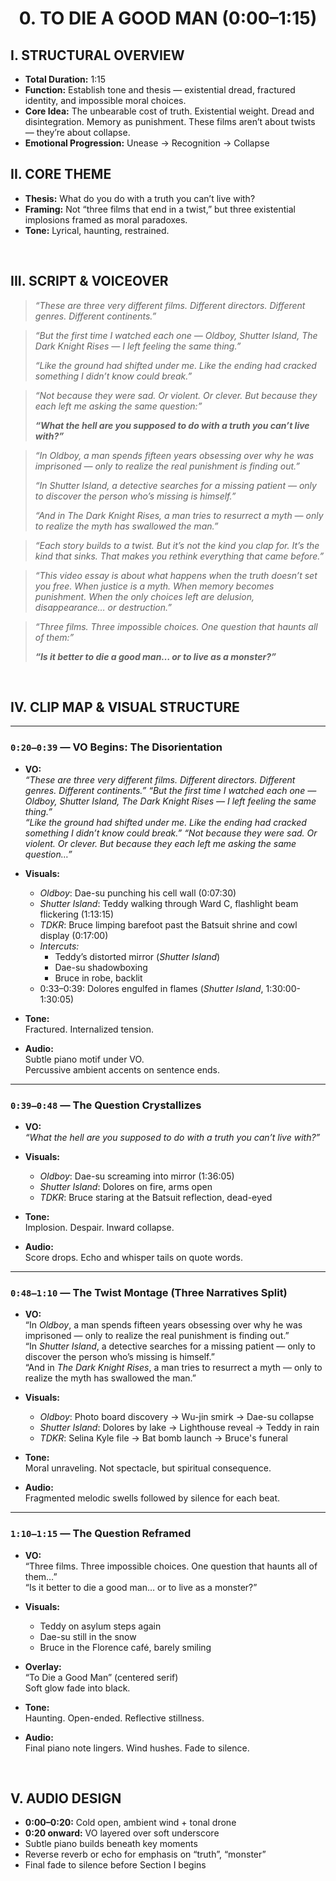 <h1 align="center">0. TO DIE A GOOD MAN (0:00–1:15)</h1>

## I. STRUCTURAL OVERVIEW

- **Total Duration:** 1:15
- **Function:** Establish tone and thesis — existential dread, fractured identity, and impossible moral choices.
- **Core Idea:** The unbearable cost of truth. Existential weight. Dread and disintegration. Memory as punishment. These films aren’t about twists — they’re about collapse.
- **Emotional Progression:** Unease → Recognition → Collapse
&nbsp;


## II. CORE THEME 
- **Thesis:** What do you do with a truth you can’t live with?
- **Framing:** Not “three films that end in a twist,” but three existential implosions framed as moral paradoxes.
- **Tone:** Lyrical, haunting, restrained.

&nbsp;


## III. SCRIPT & VOICEOVER
> _“These are three very different films. Different directors. Different genres. Different continents.”_

> _“But the first time I watched each one — Oldboy, Shutter Island, The Dark Knight Rises — I left feeling the same thing.”_
>
> _“Like the ground had shifted under me. Like the ending had cracked something I didn’t know could break.”_

> _“Not because they were sad. Or violent. Or clever. But because they each left me asking the same question:”_
>
> _**“What the hell are you supposed to do with a truth you can’t live with?”**_

> _“In Oldboy, a man spends fifteen years obsessing over why he was imprisoned — only to realize the real punishment is finding out.”_
>
> _“In Shutter Island, a detective searches for a missing patient — only to discover the person who’s missing is himself.”_
>
> _“And in The Dark Knight Rises, a man tries to resurrect a myth — only to realize the myth has swallowed the man.”_

> _“Each story builds to a twist. But it’s not the kind you clap for. It’s the kind that sinks. That makes you rethink everything that came before.”_

> _“This video essay is about what happens when the truth doesn’t set you free. When justice is a myth. When memory becomes punishment. When the only choices left are delusion, disappearance… or destruction.”_

> _“Three films. Three impossible choices. One question that haunts all of them:”_
>
> _**“Is it better to die a good man… or to live as a monster?”**_

&nbsp;


## IV. CLIP MAP & VISUAL STRUCTURE


---

### `0:20–0:39` — VO Begins: The Disorientation

- **VO:**  
  _“These are three very different films. Different directors. Different genres. Different continents.”_
  _“But the first time I watched each one — *Oldboy*, *Shutter Island*, *The Dark Knight Rises* — I left feeling the same thing.”_  
  _“Like the ground had shifted under me. Like the ending had cracked something I didn’t know could break.”_ 
  _“Not because they were sad. Or violent. Or clever. But because they each left me asking the same question…”_

- **Visuals:**  
  - *Oldboy*: Dae-su punching his cell wall (0:07:30)  
  - *Shutter Island*: Teddy walking through Ward C, flashlight beam flickering (1:13:15)  
  - *TDKR*: Bruce limping barefoot past the Batsuit shrine and cowl display (0:17:00)  
  - *Intercuts:*
    - Teddy’s distorted mirror (_Shutter Island_)
    - Dae-su shadowboxing
    - Bruce in robe, backlit
  - 0:33–0:39: Dolores engulfed in flames (_Shutter Island_, 1:30:00-1:30:05)
 
- **Tone:**  
  Fractured. Internalized tension.

- **Audio:**  
  Subtle piano motif under VO.  
  Percussive ambient accents on sentence ends.

---

### `0:39–0:48` — The Question Crystallizes

- **VO:**  
  _“What the hell are you supposed to do with a truth you can’t live with?”_

- **Visuals:**  
  - *Oldboy*: Dae-su screaming into mirror (1:36:05)  
  - *Shutter Island*: Dolores on fire, arms open
  - *TDKR*: Bruce staring at the Batsuit reflection, dead-eyed

- **Tone:**  
  Implosion. Despair. Inward collapse.

- **Audio:**  
  Score drops. Echo and whisper tails on quote words.

---

### `0:48–1:10` — The Twist Montage (Three Narratives Split)

- **VO:**  
  “In *Oldboy*, a man spends fifteen years obsessing over why he was imprisoned — only to realize the real punishment is finding out.”  
  “In *Shutter Island*, a detective searches for a missing patient — only to discover the person who’s missing is himself.”  
  “And in *The Dark Knight Rises*, a man tries to resurrect a myth — only to realize the myth has swallowed the man.”

- **Visuals:**  
  - _Oldboy_: Photo board discovery → Wu-jin smirk → Dae-su collapse
  - _Shutter Island_: Dolores by lake → Lighthouse reveal → Teddy in rain
  - _TDKR_: Selina Kyle file → Bat bomb launch → Bruce's funeral

- **Tone:**  
  Moral unraveling. Not spectacle, but spiritual consequence.

- **Audio:**  
  Fragmented melodic swells followed by silence for each beat.

---

### `1:10–1:15` — The Question Reframed

- **VO:**  
  “Three films. Three impossible choices. One question that haunts all of them…”  
  “Is it better to die a good man… or to live as a monster?”

- **Visuals:**  
  - Teddy on asylum steps again  
  - Dae-su still in the snow  
  - Bruce in the Florence café, barely smiling

- **Overlay:**  
  “To Die a Good Man” (centered serif)  
  Soft glow fade into black.

- **Tone:**  
  Haunting. Open-ended. Reflective stillness.

- **Audio:**  
  Final piano note lingers. Wind hushes. Fade to silence.

&nbsp;
&nbsp;

## V. AUDIO DESIGN
- **0:00–0:20:** Cold open, ambient wind + tonal drone
- **0:20 onward:** VO layered over soft underscore
- Subtle piano builds beneath key moments
- Reverse reverb or echo for emphasis on “truth”, “monster”
- Final fade to silence before Section I begins


